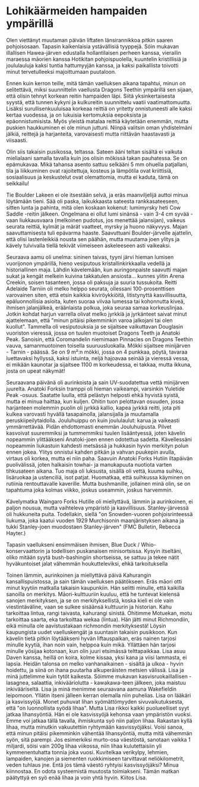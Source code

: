 # Lohikäärmeiden hampaiden ympärillä

Olen viettänyt muutaman päivän liftaten länsirannikkoa pitkin saaren pohjoisosaan. Tapasin kaikenlaisia ystävällisiä tyyppejä. Söin mukavan illallisen Hawea-järven edustalla hollantilaisen perheen kanssa, vierailin maraessa māorien kanssa Hotikitan pohjoispuolella, kuuntelin kristillisiä ja joululauluja kaksi tuntia hattumyyjän kanssa, ja kaksi paikallista toivotti minut tervetulleeksi majoittumaan puutaloon.

Ennen kuin kerron teille, mitä tämän vaelluksen aikana tapahtui, minun on selitettävä, miksi suunnittelin vaellusta Dragons Teethin ympärillä sen sijaan, että olisin tehnyt korkean reitin hampaiden läpi. Siitä yksinkertaisesta syystä, että tunnen kykyni ja kulkureitin suunnittelu vaatii vaatimattomuutta. Lisäksi surullisenkuuluisaa korkeaa reittiä on yritetty onnistuneesti alle kaksi kertaa vuodessa, ja on lukuisia kertomuksia eepoksista ja epäonnistumisista. Myös yleistä matalaa reittiä käytetään enemmän, mutta puskien haukkuminen ei ole minun juttuni. Niinpä valitsin oman yhdistelmäni jälkiä, reittejä ja harjanteita, varovaisesti mutta riittävän haastavasti ja viisaasti.

Olin siis takaisin pusikossa, teltassa. Sateen ääni teltan sisältä ei vaikuta mielialaani samalla tavalla kuin jos olisin mökissä takan pauhatessa. Se on epämukavaa. Mikä tahansa asento sattuu selkääni 5 mm ohuella patjallani, tila ja liikkuminen ovat rajoitettuja, kosteus ja lämpötila ovat kriittisiä, sosiaalisuus ja keskustelut ovat olemattomia, mutta ei kaduta, tämä on seikkailu!

Tie Boulder Lakeen ei ole itsestään selvä, ja eräs maanviljelijä auttoi minua löytämään tieni. Sää oli paska, laikukkaasta sateesta rankkasateeseen, sitten lunta ja pahinta, mitä olen koskaan kokenut: lumimyrsky heti Cow Saddle -reitin jälkeen. Ongelmana ei ollut lumi sinänsä - vain 3-4 cm syvää - vaan liukkausvaara (melkoinen pudotus, jos menettää jalansijan), vaikeus seurata reittiä, kylmät ja märät vaatteet, myrsky ja huono näkyvyys. Majan saavuttamisesta tuli epävarma haaste. Saavuttuani Boulder-järvelle ajattelin, että olisi lastenleikkiä nousta sen päähän, mutta muutama joen ylitys ja kävely tulvivalla tiellä tekivät viimeiseen askeleeseen asti vaikeaksi.

Seuraava aamu oli unelma: sininen taivas, tyyni järvi hieman lumisen vuorijonon ympärillä, hieno vesiputous kristallinkirkkaalla vedellä ja historiallinen maja. Lähdin kävelemään, kun auringonpaiste saavutti majan sukat ja kengät melkein kuivina takkatulen ansiosta... kunnes ylitin Arena Creekin, soisen tasanteen, jossa oli paksuja ja suuria tussukoita. Reitti Adelaide Tarniin oli melko helppo seurata, ollessani 100-prosenttisen varovainen siten, että etsin kaikkia kiviröykkiöitä, litistynyttä kasvillisuutta, epäluonnollisia asioita, kuten suoraa viivaa lumessa tai kohonnutta kiveä, ihmisen jalanjälkeä, eräänlaista polkua, joka seuraa samaa korkeuslinjaa. Jotkin kohdat harjun varrella olivat melko jyrkkiä ja jyrkänteet saivat minut ajattelemaan, että "minun pitäisi pikemminkin varoa jalkojani tai olen kuollut". Tammella oli vesiputouksia ja se sijaitsee vaikuttavan Douglasin vuoriston vieressä, jossa on tuulen muotoiset Dragons Teeth ja Anatoki Peak. Sanoisin, että Coromandelin niemimaan Pinnacles on Dragons Teethin vauva, samanmuotoinen toisella suuruusluokalla. Mökki sijaitsee minijärven - Tarnin - päässä. Se on 9 m²:n mökki, jossa on 4 punkkaa, pöytä, tavaraa luettavaksi hyllyssä, kaksi istuinta, neljä hajoavaa seinää ja vieressä vessa, ei mikään kaunotar ja sijaitsee 1100 m korkeudessa, ei takkaa, mutta ikkuna, josta on upeat näkymät!

Seuraavana päivänä oli aurinkoista ja sain UV-suodatettua vettä minijärven juurelta. Anatoki Forksin tramppi oli hieman vaikeampi, varsinkin Yuletide Peak -osuus. Saatatte luulla, että pelästyn helposti ehkä hyvistä syistä, mutta ei minua haittaa, kun kuljen. Ohitin tuon pelottavan osuuden, jossa harjanteen molemmin puolin oli jyrkkä kallio, kapea jyrkkä reitti, jota piti kulkea varovasti hyvällä tasapainolla, jalansijalla ja muutamalla peruskiipeilytaidolla. Jouluhuippu on kuin joululaulut: karua ja vaikeasti ymmärrettävää. Pidän ehdottomasti enemmän Jouluhuipusta. Pilvet kasvoivat suuremmiksi ja tummemmiksi tuulen lisääntyessä, joten kävelin nopeammin ylittääkseni Anatoki-joen ennen odotettua sadetta. Kävellessäni nopeammin liukastuin kahdesti metsässä ja hukkasin hyvin merkityn polun ennen jokea. Ylitys onnistui kahden pitkän ja vahvan puukepin avulla, virtaus oli korkea, mutta ei niin paha. Saavuin Anatoki Forks Hutiin iltapäivän puolivälissä, joten halkaisin towhai- ja manukapuuta nuotiota varten tihkusateen aikana. Tuo maja oli luksusta, sisällä oli vettä, kuuma suihku, lisäruokaa ja ustenciliä, isot patjat. Huomatkaa, että suihkussa käyminen on rutiinia rentouttavalle kaverille. Mutta bushmanille, jollainen minä olin, se on tapahtuma joka kolmas viikko, joskus useammin, joskus harvemmin.

Kävelymatka Waingaro Forks Hutille oli miellyttävä, lämmin ja aurinkoinen, ei paljon nousua, mutta vaihteleva ympäristö ja kasvillisuus. Stanley-järvessä oli hukkuneita puita. Todellakin, siellä "on Snowden-vuoren pohjoisrinteessä liukuma, joka kaatui vuoden 1929 Murchisonin maanjäristyksen aikana ja tukki Stanley-joen muodostaen Stanley-järven" (FMC Bulletin, Rebecca Hayter.)

Tapasin vaellukseni ensimmäisen ihmisen, Blue Duck / Whio-konservaattorin ja todellisen puskanaisen minisortsissa. Kysyin itseltäni, oliko mitään syytä bush-bashingiin shortseissa, se sattuu ja tekee nätit hyväkuntoiset jalat vähemmän houkutteleviksi, ehkä tarkoituksella

Toinen lämmin, aurinkoinen ja miellyttävä päivä Kahurangin kansallispuistossa, ja sain tämän vaelluksen päätökseen. Eräs māori otti minut kyytiin matkalla takaisin kaupunkiin. Hän selitti minulle, että kaikilla sanoilla on merkitys. Māori-kulttuuriin kuuluu, että he tuntevat kielensä sanojen merkityksen, ja se on merkityksellistä, koska kieli ei ole vain viestintäväline, vaan se sulkee sisäänsä kulttuurin ja historian. Kahu tarkoittaa lintua, rangi taivasta, kahurangi sinistä. Ohitimme Motuekan, motu tarkoittaa saarta, eka tarkoittaa wekaa (lintua). Hän jätti minut Richmondiin, eikä minulla ole aavistustakaan richmondin merkityksestä! Löysin kaupungista uudet vaelluskengät ja suuntasin takaisin pusikkoon. Kun kävelin tietä pitkin löytääkseni hyvän liftauspaikan, eräs nainen tarjosi minulle kyytiä, ihan noin vain, helppoa kuin mikä. Yllättäen hän tarjosi minulle yösijaa kotonaan, kun olin juuri etsimässä telttapaikkaa. Lisa asuu Daven kanssa, heillä on koira, kolme kissaa, yksi kana ja viisi lammasta, ei lapsia. Heidän talonsa on melko vanhanaikainen - sisältä ja ulkoa - hyvin hoidettu, ja siinä on ihana puutarha alkuperäisten metsien välissä. Lisa ja minä juttelimme kuin tytöt kaikesta. Söimme mukavan kasvisruokaillallisen - lasagnea, salaattia, inkivääriolutta - kawakawa-teen jälkeen, joka maistuu inkivääriseltä. Lisa ja minä menimme seuraavana aamuna Wakefieldin leipomoon. Yllätin itseni jälleen kerran olemalla niin puhelias. Lisa on lääkäri ja kasvissyöjä. Monet puhuvat lihan syömättömyyden sivuvaikutuksesta, että "on luonnollista syödä lihaa". Mutta Lisa rikkoi kaikki puolueelliset syyt jatkaa lihansyöntiä. Hän ei ole kasvissyöjä kehonsa vaan ympäristön vuoksi. Emme voi jatkaa tällä tavalla, ihmiskunta syö niin paljon lihaa. Rakastan kyllä lihaa, mutta minutkin vakuutettiin ryhtymään kasvissyöjäksi. Voisi sanoa, että minun pitäisi pikemminkin vähentää lihansyöntiä, mutta mitä vähemmän syön, sitä parempi. Jos esimerkiksi murto-osa väestöstä, sanotaan vaikka 1 miljardi, söisi vain 200g lihaa viikossa, niin lihaa kulutettaisiin yli kymmenentuhatta tonnia joka vuosi. Kuvitelkaa verikylpy, lehmien, lampaiden, kanojen ja siementen ruokkimiseen tarvittavat neliökilometrit, veden tuhlaus jne. Entä jos tämä väestö ryhtyisi kasvissyöjäksi? Minua kiinnostaa. En odota systeemistä muutosta toimiakseni. Tämän matkan päätyttyä en syö enää lihaa ja voin yhtä hyvin. Kiitos Lisa.

